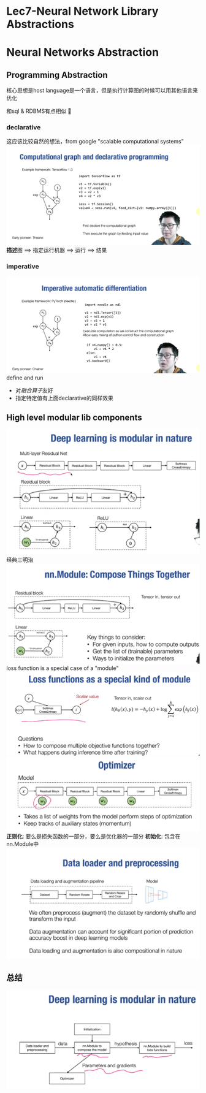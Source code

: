# Lec7-Neural Network Library Abstractions

# Neural Networks Abstraction
## Programming Abstraction
核心思想是host language是一个语言，但是执行计算图的时候可以用其他语言来优化

和sql & RDBMS有点相似 :thinking:
### declarative
这应该比较自然的想法，from google "scalable computational systems"
![alt text](image.png)
**描述**图 ==> 指定运行机器 ==> 运行 ==> 结果

### imperative
![alt text](image-1.png)
define and run
- 对*融合算子*友好
- 指定特定值有上面declarative的同样效果


## High level modular lib components
![alt text](image-2.png)
经典三明治
![alt text](image-3.png)
loss function is a special case of a "module"
![alt text](image-4.png)
![alt text](image-5.png)
**正则化**: 要么是损失函数的一部分，要么是优化器的一部分
**初始化**: 包含在nn.Module中
![alt text](image-6.png)
## 总结
![alt text](image-7.png)


